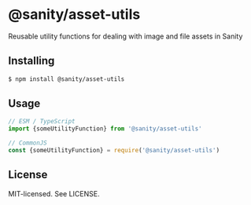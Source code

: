 # @sanity/asset-utils

Reusable utility functions for dealing with image and file assets in Sanity

## Installing

```sh
$ npm install @sanity/asset-utils
```

## Usage

```js
// ESM / TypeScript
import {someUtilityFunction} from '@sanity/asset-utils'

// CommonJS
const {someUtilityFunction} = require('@sanity/asset-utils')
```

## License

MIT-licensed. See LICENSE.
